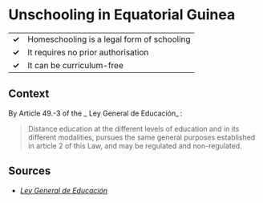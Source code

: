 # Unschooling in Equatorial Guinea
| | |
|-|-|
| __✓__ | Homeschooling is a legal form of schooling |
| __✓__ | It requires no prior authorisation |
| __✓__ | It can be curriculum-free |

## Context

By Article 49.-3 of the _ Ley General de Educación_ :

> Distance education at the different levels of education and in its different modalities, pursues the same general purposes established in article 2 of this Law,
> and may be regulated and non-regulated.

## Sources

* [_Ley General de Educación_](https://www.unesco.org/education/edurights/media/docs/fc2478d778e12339679198d823bf980de6bc3b9e.pdf)
